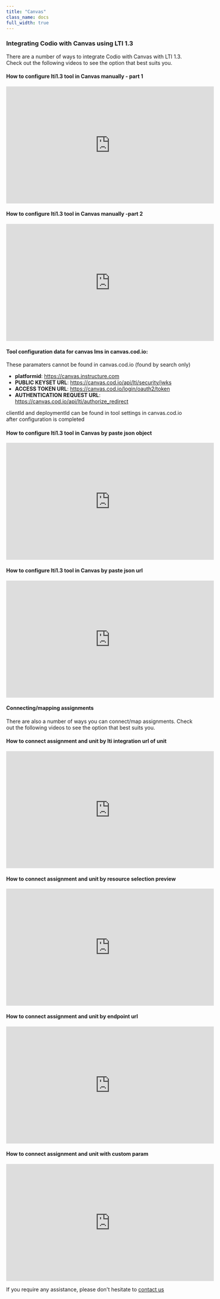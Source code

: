 ```yaml
---
title: "Canvas"
class_name: docs
full_width: true
---
```


### Integrating Codio with Canvas using LTI 1.3

There are a number of ways to integrate Codio with Canvas with LTI 1.3. Check out the following videos to see the option that best suits you.

#### How to configure lti1.3 tool in Canvas manually - part 1


<iframe width="560" height="315" src="https://www.youtube.com/embed/vEW03zJGTNA" frameborder="0" allow="accelerometer; autoplay; encrypted-media; gyroscope; picture-in-picture" allowfullscreen></iframe>

#### How to configure lti1.3 tool in Canvas manually -part 2

<iframe width="560" height="315" src="https://www.youtube.com/embed/1d-aumU5sxo" frameborder="0" allow="accelerometer; autoplay; encrypted-media; gyroscope; picture-in-picture" allowfullscreen></iframe>


#### Tool configuration data for canvas lms in canvas.cod.io:
These paramaters cannot be found in canvas.cod.io (found by search only)

- **platformid**:                 https://canvas.instructure.com
- **PUBLIC KEYSET URL**:          https://canvas.cod.io/api/lti/security/jwks
- **ACCESS TOKEN URL**:           https://canvas.cod.io/login/oauth2/token
- **AUTHENTICATION REQUEST URL**: https://canvas.cod.io/api/lti/authorize_redirect
					
clientId and deploymentId can be found in tool settings in canvas.cod.io after configuration is completed

#### How to configure lti1.3 tool in Canvas by paste json object

<iframe width="560" height="315" src="https://www.youtube.com/embed/Ff0WUjp5Yuo" frameborder="0" allow="accelerometer; autoplay; encrypted-media; gyroscope; picture-in-picture" allowfullscreen></iframe>

#### How to configure lti1.3 tool in Canvas by paste json url

<iframe width="560" height="315" src="https://www.youtube.com/embed/UAZRyE8FUYI" frameborder="0" allow="accelerometer; autoplay; encrypted-media; gyroscope; picture-in-picture" allowfullscreen></iframe>

#### Connecting/mapping assignments

There are also a number of ways you can connect/map assignments. Check out the following videos to see the option that best suits you.

#### How to connect assignment and unit by lti integration url of unit

<iframe width="560" height="315" src="https://www.youtube.com/embed/BzdqCvFEz5s" frameborder="0" allow="accelerometer; autoplay; encrypted-media; gyroscope; picture-in-picture" allowfullscreen></iframe>

#### How to connect assignment and unit by resource selection preview

<iframe width="560" height="315" src="https://www.youtube.com/embed/aR8kh3Jwjrg" frameborder="0" allow="accelerometer; autoplay; encrypted-media; gyroscope; picture-in-picture" allowfullscreen></iframe>

#### How to connect assignment and unit by endpoint url

<iframe width="560" height="315" src="https://www.youtube.com/embed/9dgDwsjnY9k" frameborder="0" allow="accelerometer; autoplay; encrypted-media; gyroscope; picture-in-picture" allowfullscreen></iframe>

#### How to connect assignment and unit with custom param

<iframe width="560" height="315" src="https://www.youtube.com/embed/VkLYOY19Eu0" frameborder="0" allow="accelerometer; autoplay; encrypted-media; gyroscope; picture-in-picture" allowfullscreen></iframe>


If you require any assistance, please don't hesitate to [contact us](/docs/dashboard/support/)